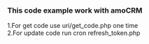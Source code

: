 ### This code example work with amoCRM
1.For get code use uri/get_code.php one time <br>
2.For update code run cron refresh_token.php
